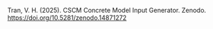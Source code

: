 Tran, V. H. (2025). CSCM Concrete Model Input Generator. Zenodo. https://doi.org/10.5281/zenodo.14871272

